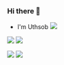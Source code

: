 ### Hi there 👋

- I'm Uthsob
![](https://github-profile-summary-cards.vercel.app/api/cards/profile-details?username=uthsobcb&theme=github_dark)

![](https://github-profile-summary-cards.vercel.app/api/cards/repos-per-language?username=uthsobcb&theme=github_dark) ![](https://github-profile-summary-cards.vercel.app/api/cards/most-commit-language?username=uthsobcb&theme=github_dark)

![](https://github-profile-summary-cards.vercel.app/api/cards/stats?username=uthsobcb&theme=github_dark) ![](https://github-profile-summary-cards.vercel.app/api/cards/productive-time?username=uthsobcb&theme=github_dark)